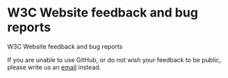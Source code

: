 # W3C Website feedback and bug reports
W3C Website feedback and bug reports

If you are unable to use GitHub, or do not wish your feedback to be public, please write us an [email](mailto:team-website-redesign@w3.org) instead.

